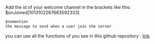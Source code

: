 Add the id of your welcome channel in the brackets like this: $onJoined[1013102287683592333]

```js
$nomention
the message to send when a user join the server
```
you can use all the functions of you see in this github repository : [link](https://github.com/NilPointer-Software/bdfd-wiki/blob/dev/src/CHANGELOG.md)
